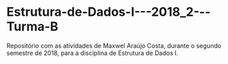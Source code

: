 # Estrutura-de-Dados-I---2018_2---Turma-B
Repositório com as atividades de Maxwel Araújo Costa, durante o segundo semestre de 2018, para a disciplina de Estrutura de Dados I.
